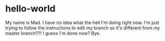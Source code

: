 # hello-world
My name is Mad. I have no idea what the hell I'm doing right now.
I'm just trying to follow the instructions to edit my branch so it's different from my master branch??! 
I guess I'm done now?
Bye. 
